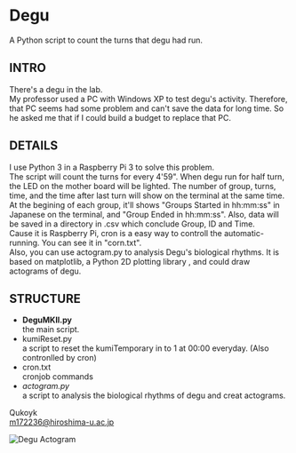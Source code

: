 # Degu
A Python script to count the turns that degu had run.
  
## INTRO  
There's a degu in the lab.   
My professor used a PC with Windows XP to test degu's activity.
Therefore, that PC seems had some problem and can't save the data for long time.
So he asked me that if I could build a budget to replace that PC.
  
## DETAILS  
I use Python 3 in a Raspberry Pi 3 to solve this problem.  
The script will count the turns for every 4'59". When degu run for half turn, the LED on the mother board will be lighted. The number of group, turns, time, and the time after last turn will show on the terminal at the same time. At the begining of each group, it'll shows "Groups Started in hh:mm:ss" in Japanese on the terminal, and "Group Ended in hh:mm:ss". Also, data will be saved in a directory in .csv which conclude Group, ID and Time.   
Cause it is Raspberry Pi, cron is a easy way to controll the automatic-running. You can see it in "corn.txt".    
Also, you can use actogram.py to analysis Degu's biological rhythms. It is based on matplotlib, a Python 2D plotting library , and could draw actograms of degu.      

  
## STRUCTURE  
* **DeguMKII.py**  
  the main script.
* kumiReset.py  
  a script to reset the kumiTemporary in to 1 at 00:00 everyday. (Also contronlled by cron)  
* cron.txt  
  cronjob commands
* *actogram.py*    
  a script to analysis the biological rhythms of degu and creat actograms.
    
    
Qukoyk  
  <m172236@hiroshima-u.ac.jp>
    
![Degu Actogram](http://i.imgur.com/3EfTsK7.png "Actogram of Degu during 2016.11-2016.12") 
